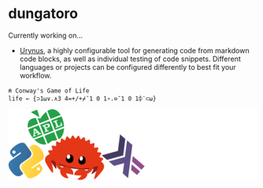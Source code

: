 # dungatoro
Currently working on...
- [Urynus](github.com/urynus), a highly configurable tool for generating code from markdown code blocks, as well as individual testing of code snippets. Different languages or projects can be configured differently to best fit your workflow.
```apl
⍝ Conway's Game of Life
life ← {⊃1⍵∨.∧3 4=+/+⌿¯1 0 1∘.⊖¯1 0 1⌽¨⊂⍵}
```
![languages](fullstack.png)
 
